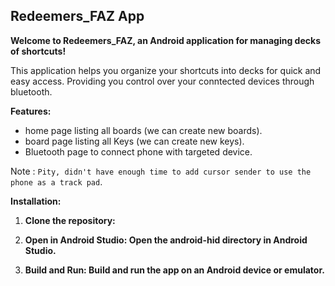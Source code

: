 ## Redeemers_FAZ  App

**Welcome to Redeemers_FAZ, an Android application for managing decks of shortcuts!**

This application helps you organize your shortcuts into decks for quick and easy access.
Providing you control over your conntected devices through bluetooth.


**Features:**
- home page listing all boards (we can create new boards).
- board page listing all Keys (we can create new keys).
- Bluetooth page to connect phone with targeted device.

Note : `Pity, didn't have enough time to add cursor sender to use the phone as a track pad`.



**Installation:**

1. **Clone the repository:**

2. **Open in Android Studio: Open the android-hid directory in Android Studio.**
3. **Build and Run: Build and run the app on an Android device or emulator.**


